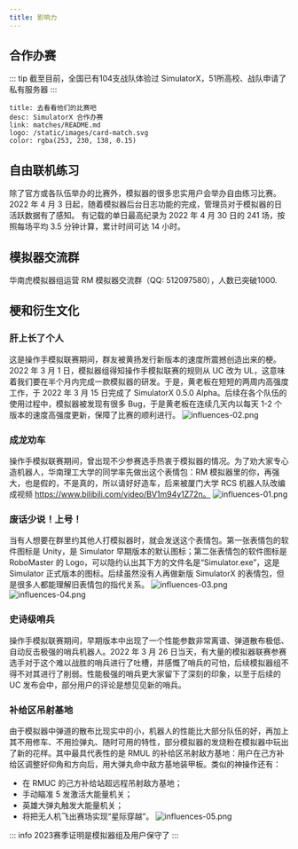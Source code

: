 ```yaml
---
title: 影响力
---
```


## 合作办赛
::: tip 截至目前，全国已有104支战队体验过 SimulatorX，51所高校、战队申请了私有服务器
:::

```card
title: 去看看他们的比赛吧
desc: SimulatorX 合作办赛
link: matches/README.md
logo: /static/images/card-match.svg
color: rgba(253, 230, 138, 0.15)
```

## 自由联机练习
除了官方或各队伍举办的比赛外，模拟器的很多忠实用户会举办自由练习比赛。2022 年 4 月 3 日起，随着模拟器后台日志功能的完成，管理员对于模拟器的日活跃数据有了感知。
有记载的单日最高纪录为 2022 年 4 月 30 日的 241 场，按照每场平均 3.5 分钟计算，累计时间可达 14 小时。

## 模拟器交流群
华南虎模拟器组运营 RM 模拟器交流群（QQ: 512097580），人数已突破1000.

## 梗和衍生文化
### 肝上长了个人
这是操作手模拟联赛期间，群友被黄扬发行新版本的速度所震撼创造出来的梗。2022 年 3 月 1 日，模拟器组得知操作手模拟联赛的规则从 UC 改为 UL，这意味着我们要在半个月内完成一款模拟器的研发。于是，黄老板在短短的两周内高强度工作，于 2022 年 3 月 15 日完成了 SimulatorX 0.5.0 Alpha。后续在各个队伍的使用过程中，模拟器被发现有很多 Bug，于是黄老板在连续几天内以每天 1-2 个版本的速度高强度更新，保障了比赛的顺利进行。
![influences-02.png](/static/images/influences-02.png)

### 成龙劝车
操作手模拟联赛期间，曾出现不少参赛选手热衷于模拟器的情况。为了劝大家专心造机器人，华南理工大学的同学率先做出这个表情包：RM 模拟器里的你，再强大，也是假的，不是真的，所以请好好造车，后来被厦门大学 RCS 机器人队改编成视频 https://www.bilibili.com/video/BV1m94y1Z72n。
![influences-01.png](/static/images/influences-01.png)

### 废话少说！上号！
当有人想要在群里约其他人打模拟器时，就会发送这个表情包。第一张表情包的软件图标是 Unity，是 Simulator 早期版本的默认图标；第二张表情包的软件图标是 RoboMaster 的 Logo，可以隐约认出其下方的文件名是“Simulator.exe”，这是 Simulator 正式版本的图标。后续虽然没有人再做新版 SimulatorX 的表情包，但是很多人都能理解旧表情包的指代关系。
![influences-03.png](/static/images/influences-03.png)
![influences-04.png](/static/images/influences-04.png)

### 史诗级哨兵
操作手模拟联赛期间，早期版本中出现了一个性能参数非常离谱、弹道散布极低、自动反击极强的哨兵机器人。2022 年 3 月 26 日当天，有大量的模拟器联赛参赛选手对于这个难以战胜的哨兵进行了吐槽，并感慨了哨兵的可怕，后续模拟器组不得不对其进行了削弱。性能极强的哨兵更大家留下了深刻的印象，以至于后续的 UC 发布会中，部分用户的评论是想见见新的哨兵。

### 补给区吊射基地
由于模拟器中弹道的散布比现实中的小，机器人的性能比大部分队伍的好，再加上其不用修车、不用捡弹丸、随时可用的特性，部分模拟器的发烧粉在模拟器中玩出了新的花样。其中最具代表性的是 RMUL 的补给区吊射敌方基地：用户在己方补给区调整好仰角和方向后，用大弹丸命中敌方基地装甲板。类似的神操作还有：
- 在 RMUC 的己方补给站超远程吊射敌方基地；
- 手动瞄准 5 发激活大能量机关；
- 英雄大弹丸触发大能量机关；
- 将把无人机飞出赛场实现“星际穿越”。
![influences-05.png](/static/images/influences-05.png)

::: info 2023赛季证明是模拟器组及用户保守了
:::